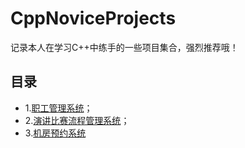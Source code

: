# CppNoviceProjects

记录本人在学习C++中练手的一些项目集合，强烈推荐哦！

## 目录
- 1.[职工管理系统](./职工管理系统.md)；
- 2.[演讲比赛流程管理系统](./演讲比赛流程管理系统.md)；
- 3.[机房预约系统](./机房预约系统.md)
